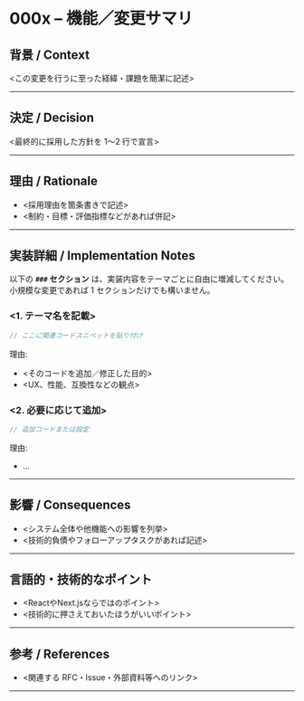 # 000x – 機能／変更サマリ

<!-- 例: 0003 – Web Speech API を利用した音声認識機能の追加-->
<!-- ドキュメント例は apps/docs/adr/0001-speech-recognition.md を参照 -->

## 背景 / Context

<この変更を行うに至った経緯・課題を簡潔に記述>

---

## 決定 / Decision

<最終的に採用した方針を 1〜2 行で宣言>

---

## 理由 / Rationale

- <採用理由を箇条書きで記述>
- <制約・目標・評価指標などがあれば併記>

---

## 実装詳細 / Implementation Notes

以下の **`###` セクション** は、実装内容をテーマごとに自由に増減してください。
小規模な変更であれば 1 セクションだけでも構いません。

### <1. テーマ名を記載>

```ts
// ここに関連コードスニペットを貼り付け
```

理由:

- <そのコードを追加／修正した目的>
- \<UX、性能、互換性などの観点>

### <2. 必要に応じて追加>

```ts
// 追加コードまたは設定
```

理由:

- ...

<!-- 必要なだけ繰り返し -->

---

## 影響 / Consequences

- <システム全体や他機能への影響を列挙>
- <技術的負債やフォローアップタスクがあれば記述>

---

## 言語的・技術的なポイント

- <ReactやNext.jsならではのポイント>
- <技術的に押さえておいたほうがいいポイント>

---

## 参考 / References

- <関連する RFC・Issue・外部資料等へのリンク>

---

<!-- テンプレートここまで。不要なセクションは削除して OK -->
